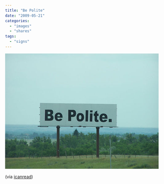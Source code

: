 ```yaml
---
title: "Be Polite"
date: "2009-05-21"
categories: 
  - "images"
  - "shares"
tags: 
  - "signs"
---
```


![](images/UU8sftjMcnkijfx03YldR1FXo1_500.jpg)

(via [icanread](http://icanread.tumblr.com/))
